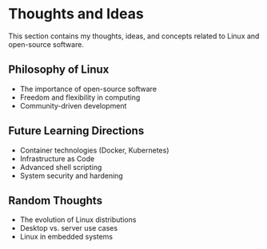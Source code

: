 # Thoughts and Ideas

This section contains my thoughts, ideas, and concepts related to Linux and open-source software.

## Philosophy of Linux

- The importance of open-source software
- Freedom and flexibility in computing
- Community-driven development

## Future Learning Directions

- Container technologies (Docker, Kubernetes)
- Infrastructure as Code
- Advanced shell scripting
- System security and hardening

## Random Thoughts

- The evolution of Linux distributions
- Desktop vs. server use cases
- Linux in embedded systems